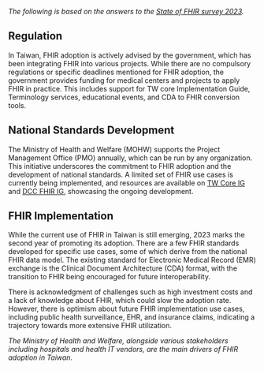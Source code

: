 *The following is based on the answers to the [State of FHIR survey 2023](https://fire.ly/blog/fhir-maturity-and-adoption-around-the-world/).*

## Regulation

In Taiwan, FHIR adoption is actively advised by the government, which has been integrating FHIR into various projects. While there are no compulsory regulations or specific deadlines mentioned for FHIR adoption, the government provides funding for medical centers and projects to apply FHIR in practice. This includes support for TW core Implementation Guide, Terminology services, educational events, and CDA to FHIR conversion tools.

## National Standards Development

The Ministry of Health and Welfare (MOHW) supports the Project Management Office (PMO) annually, which can be run by any organization. This initiative underscores the commitment to FHIR adoption and the development of national standards. A limited set of FHIR use cases is currently being implemented, and resources are available on [TW Core IG](https://twcore.mohw.gov.tw/ig/) and [DCC FHIR IG](https://dccfhirig.mohw.gov.tw/ig/index.html), showcasing the ongoing development.

## FHIR Implementation

While the current use of FHIR in Taiwan is still emerging, 2023 marks the second year of promoting its adoption. There are a few FHIR standards developed for specific use cases, some of which derive from the national FHIR data model. The existing standard for Electronic Medical Record (EMR) exchange is the Clinical Document Architecture (CDA) format, with the transition to FHIR being encouraged for future interoperability.

There is acknowledgment of challenges such as high investment costs and a lack of knowledge about FHIR, which could slow the adoption rate. However, there is optimism about future FHIR implementation use cases, including public health surveillance, EHR, and insurance claims, indicating a trajectory towards more extensive FHIR utilization.

*The Ministry of Health and Welfare, alongside various stakeholders including hospitals and health IT vendors, are the main drivers of FHIR adoption in Taiwan.*

